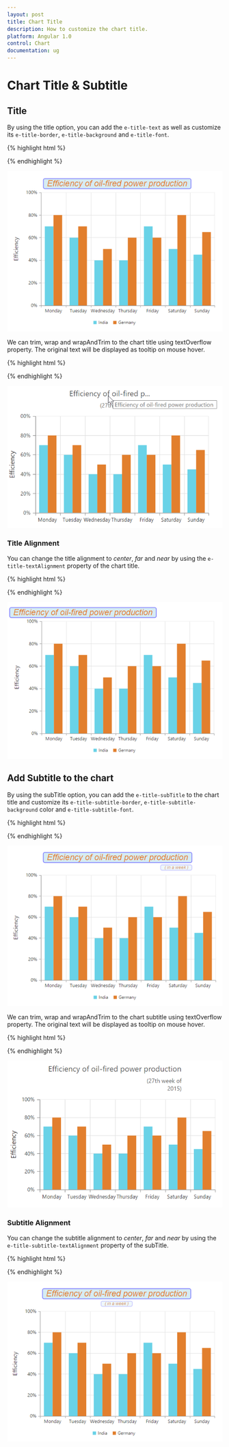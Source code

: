 ```yaml
---
layout: post
title: Chart Title
description: How to customize the chart title.
platform: Angular 1.0
control: Chart
documentation: ug
---
```


# Chart Title & Subtitle

## Title

By using the title option, you can add the `e-title-text` as well as customize its `e-title-border`,  `e-title-background` and `e-title-font`.

{% highlight html %}

<html xmlns="http://www.w3.org/1999/xhtml" lang="en" ng-app="ChartApp">
    <head>
        <title>Essential Studio for AngularJS: Chart</title>
        <!--CSS and Script file References -->
    </head>
    <body ng-controller="ChartCtrl">
        <div id="container" ej-chart e-title-text= "Efficiency of oil-fired power production"  e-title-background="lightblue" 
        e-title-border-color="blue" e-title-border-width="2"  e-title-border-opacity="0.5"  e-title-border-cornerradius="4" 
        e-title-font-fontfamily="Arial" e-title-font-fontstyle="italic"  e-title-font-fontweight="normal" e-title-font-size="23px" >
        </div>
        <script>
                angular.module('ChartApp', ['ejangular'])
                .controller('ChartCtrl', function ($scope) {
                   });
        </script>
    </body>
</html>

{% endhighlight %}

![](Chart-Title_images/Chart-Title_img1.png)


We can trim, wrap and wrapAndTrim to the chart title using textOverflow property. The original text will be displayed as tooltip on mouse hover.


{% highlight html %}

 <html xmlns="http://www.w3.org/1999/xhtml" lang="en" ng-app="ChartApp">
    <head>
        <title>Essential Studio for AngularJS: Chart</title>
        <!--CSS and Script file References -->
    </head>
    <body ng-controller="ChartCtrl">
        <div id="container" ej-chart e-title-text= "Efficiency of oil-fired power production"  
        e-title-enabletrim="true"  e-title-maximumwidth="15" e-title-textoverflow="trim" >
        </div>
        <script>
                angular.module('ChartApp', ['ejangular'])
                .controller('ChartCtrl', function ($scope) {
                   });
        </script>
    </body>
</html>

{% endhighlight %}

![](Chart-Title_images/Chart-Title_img5.png)


### Title Alignment

You can change the title alignment to *center*, *far* and *near* by using the `e-title-textAlignment` property of the chart title. 

{% highlight html %}
<html xmlns="http://www.w3.org/1999/xhtml" lang="en" ng-app="ChartApp">
    <head>
        <title>Essential Studio for AngularJS: Chart</title>
        <!--CSS and Script file References -->
    </head>
    <body ng-controller="ChartCtrl">
        <div id="container" ej-chart e-title-text= "Efficiency of oil-fired power production"  e-title-textalignment="near">
        </div>
        <script>
                angular.module('ChartApp', ['ejangular'])
                .controller('ChartCtrl', function ($scope) {
                   });
        </script>
    </body>
</html>

{% endhighlight %} 

![](Chart-Title_images/Chart-Title_img2.png)


## Add Subtitle to the chart

By using the subTitle option, you can add the `e-title-subTitle` to the chart title and customize its `e-title-subtitle-border`,  `e-title-subtitle-background` color and `e-title-subtitle-font`. 

{% highlight html %}

<html xmlns="http://www.w3.org/1999/xhtml" lang="en" ng-app="ChartApp">
    <head>
        <title>Essential Studio for AngularJS: Chart</title>
        <!--CSS and Script file References -->
    </head>
    <body ng-controller="ChartCtrl">
        <div id="container" ej-chart e-title-subtitle-text= "( in a week )"  e-title-subtitle-background="lightblue" 
        e-title-subtitle-border-color="blue" e-title-subtitle-border-width="2"  e-title-subtitle-border-opacity="0.5"  e-title-subtitle-border-cornerradius="4" 
        e-title-subtitle-font-fontfamily="Arial" e-title-subtitle-font-fontstyle="italic"  e-title-subtitle-font-fontweight="normal" e-subtitle-title-font-size="23px" >
        </div>
        <script>
                angular.module('ChartApp', ['ejangular'])
                .controller('ChartCtrl', function ($scope) {
                   });
        </script>
    </body>
</html>


{% endhighlight %}

![](Chart-Title_images/Chart-Title_img3.png)

We can trim, wrap and wrapAndTrim to the chart subtitle using textOverflow property. The original text will be displayed as tooltip on mouse hover.

{% highlight html %}

 <html xmlns="http://www.w3.org/1999/xhtml" lang="en" ng-app="ChartApp">
    <head>
        <title>Essential Studio for AngularJS: Chart</title>
        <!--CSS and Script file References -->
    </head>
    <body ng-controller="ChartCtrl">
        <div id="container" ej-chart e-title-subtitle-text= "( in  a  week )"  
        e-title-subtitle-enabletrim="true"  e-title-subtitle-maximumwidth="50" e-title-subtitle-textoverflow="wrap" >
        </div>
        <script>
                angular.module('ChartApp', ['ejangular'])
                .controller('ChartCtrl', function ($scope) {
                   });
        </script>
    </body>
</html>


{% endhighlight %}

![](Chart-Title_images/Chart-Title_img6.png)

### Subtitle Alignment

You can change the subtitle alignment to *center*, *far* and *near* by using the `e-title-subtitle-textAlignment` property of the subTitle.

{% highlight html %}

<html xmlns="http://www.w3.org/1999/xhtml" lang="en" ng-app="ChartApp">
    <head>
        <title>Essential Studio for AngularJS: Chart</title>
        <!--CSS and Script file References -->
    </head>
    <body ng-controller="ChartCtrl">
        <div id="container" ej-chart e-title-subtitle-text= "( in  a  week )"  e-title-subtitle-textalignment="center" >
        </div>
        <script>
                angular.module('ChartApp', ['ejangular'])
                .controller('ChartCtrl', function ($scope) {
                   });
        </script>
    </body>
</html>

{% endhighlight %}

![](Chart-Title_images/Chart-Title_img4.png)

